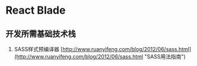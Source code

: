# React Blade

## 开发所需基础技术栈
1. SASS样式预编译器 [http://www.ruanyifeng.com/blog/2012/06/sass.html](http://www.ruanyifeng.com/blog/2012/06/sass.html "SASS用法指南")
